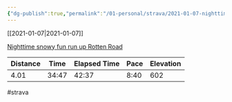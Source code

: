 ```yaml
---
{"dg-publish":true,"permalink":"/01-personal/strava/2021-01-07-nighttime-snowy-fun-run-up-rotten-road/"}
---
```



[[2021-01-07\|2021-01-07]]

[Nighttime snowy fun run up Rotten Road](https://www.strava.com/activities/4585031160)

| Distance | Time  | Elapsed Time | Pace | Elevation |
| -------- | ----- | ------------ | ---- | --------- |
| 4.01     | 34:47 | 42:37        | 8:40 | 602       |




#strava
